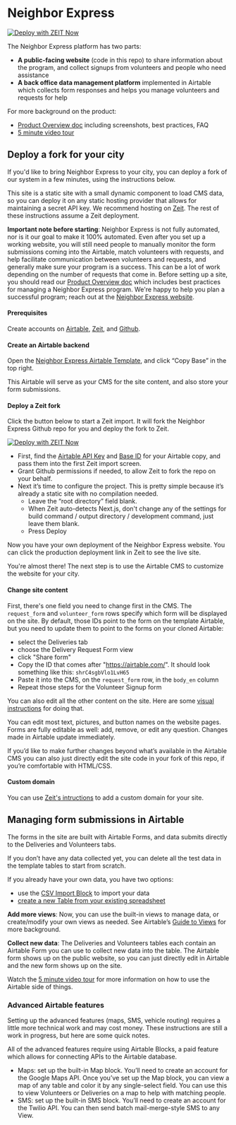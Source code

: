 # Neighbor Express
[![Deploy with ZEIT Now](https://zeit.co/button)](https://zeit.co/import/project?template=https://github.com/usdigitalresponse/neighbor-express)

The Neighbor Express platform has two parts:

* **A public-facing website** (code in this repo) to share information about the program, and collect signups from volunteers and people who need assistance
* **A back office data management platform** implemented in Airtable which collects form responses and helps you manage volunteers and requests for help

For more background on the product:

* [Product Overview doc](https://docs.google.com/document/d/14coib0p7LP3Twk1alY17d7uwVq1cxAEtijeUonnJnqY/edit#) including screenshots, best practices, FAQ
* [5 minute video tour](https://www.loom.com/share/dabb2f47de454b8c86992db4fabae228)

## Deploy a fork for your city

If you'd like to bring Neighbor Express to your city, you can deploy a fork of our system in a few minutes, using the instructions below.

This site is a static site with a small dynamic component to load CMS data, so you can deploy it on any static hosting provider that allows for maintaining a secret API key. We recommend hosting on [Zeit](https://zeit.co/). The rest of these instructions assume a Zeit deployment.

**Important note before starting**: Neighbor Express is not fully automated, nor is it our goal to make it 100% automated. Even after you set up a working website, you will still need people
to manually monitor the form submissions coming into the Airtable, match volunteers
with requests, and help facilitate communication between volunteers and requests,
and generally make sure your program is a success.
This can be a lot of work depending on the number of requests that come in.
Before setting up a site, you should read our [Product Overview doc](https://docs.google.com/document/d/14coib0p7LP3Twk1alY17d7uwVq1cxAEtijeUonnJnqY/edit#) which includes
best practices for managing a Neighbor Express program.
We're happy to help you plan a successful program; reach out at the [Neighbor Express website](https://neighborexpress.org/bring-to-my-city).

#### Prerequisites

Create accounts on [Airtable](https://airtable.com), [Zeit](https://zeit.co/), and [Github](https://github.com).

#### Create an Airtable backend

Open the [Neighbor Express Airtable Template](https://airtable.com/shrUWmppqhdNK9Ij9), and click “Copy Base” in the top right.

This Airtable will serve as your CMS for the site content, and also store your form submissions.

#### Deploy a Zeit fork

Click the button below to start a Zeit import. It will fork the Neighbor Express Github repo for you and deploy the fork to Zeit.

[![Deploy with ZEIT Now](https://zeit.co/button)](https://zeit.co/import/project?template=https://github.com/usdigitalresponse/neighbor-express)

* First, find the [Airtable API Key](https://support.airtable.com/hc/en-us/articles/219046777-How-do-I-get-my-API-key-) and [Base ID](https://community.airtable.com/t/what-is-the-app-id-where-do-i-find-it/2984) for your Airtable copy, and pass them into the first Zeit import screen.
* Grant Github permissions if needed, to allow Zeit to fork the repo on your behalf.
* Next it’s time to configure the project. This is pretty simple because it’s already a static site with no compilation needed.
  * Leave the “root directory” field blank.
  * When Zeit auto-detects Next.js, don't change any of the settings for build command / output directory / development command, just leave them blank.
  * Press Deploy

Now you have your own deployment of the Neighbor Express website. You can click the production deployment link in Zeit to see the live site.

You're almost there! The next step is to use the Airtable CMS to customize the website for your city.

#### Change site content

First, there's one field you need to change first in the CMS. The `request_form`
and `volunteer_form` rows specify which form will be displayed on the site.
By default, those IDs point to the form on the template Airtable,
but you need to update them to point to the forms on your cloned Airtable:

* select the Deliveries tab
* choose the Delivery Request Form view
* click "Share form"
* Copy the ID that comes after "https://airtable.com/". It should look something like this: `shrC4sgbVlo1LvH65`
* Paste it into the CMS, on the `request_form` row, in the `body_en` column
* Repeat those steps for the Volunteer Signup form

You can also edit all the other content on the site. Here are some [visual instructions](https://whimsical.com/LE8KPDkxRb1gB9GzuX8Qz2#7YNFXnKbYjZZjCn41Cg3J) for doing that.

You can edit most text, pictures, and button names on the website pages. Forms are fully editable as well: add, remove, or edit any question. Changes made in Airtable update immediately.

If you’d like to make further changes beyond what’s available in the Airtable CMS you can also just directly edit the site code in your fork of this repo, if you’re comfortable with HTML/CSS.

#### Custom domain

You can use [Zeit's intructions](https://zeit.co/docs/v2/custom-domains) to add a custom domain for your site.

## Managing form submissions in Airtable

The forms in the site are built with Airtable Forms, and data submits directly to the Deliveries and Volunteers tabs.

If you don’t have any data collected yet, you can delete all the test data in the template tables to start from scratch.

If you already have your own data, you have two options:

* use the [CSV Import Block](https://support.airtable.com/hc/en-us/articles/115013249187-CSV-import-block) to import your data
* [create a new Table from your existing spreadsheet](https://support.airtable.com/hc/en-us/articles/203313915-Creating-a-new-table-in-an-existing-base-via-CSV-spreadsheet-import)

**Add more views**: Now, you can use the built-in views to manage data, or create/modify your own views as needed. See Airtable’s [Guide to Views](https://support.airtable.com/hc/en-us/articles/202624989-Guide-to-views) for more background.

**Collect new data**: The Deliveries and Volunteers tables each contain an Airtable Form you can use to collect new data into the table. The Airtable form shows up on the public website, so you can just directly edit in Airtable and the new form shows up on the site.

Watch the [5 minute video tour](https://www.loom.com/share/dabb2f47de454b8c86992db4fabae228) for more information on how to use the Airtable side of things.

### Advanced Airtable features

Setting up the advanced features (maps, SMS, vehicle routing) requires a little more technical work and may cost money. These instructions are still a work in progress, but here are some quick notes.

All of the advanced features require using Airtable Blocks, a paid feature which allows for connecting APIs to the Airtable database.

* Maps: set up the built-in Map block. You’ll need to create an account for the Google Maps API. Once you’ve set up the Map block, you can view a map of any table and color it by any single-select field. You can use this to view Volunteers or Deliveries on a map to help with matching people.
* SMS: set up the built-in SMS block. You’ll need to create an account for the Twilio API. You can then send batch mail-merge-style SMS to any View.

